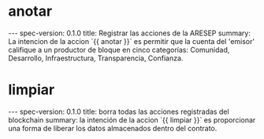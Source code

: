 <h1 class="contract">anotar</h1>
        ---
spec-version: 0.1.0
title: Registrar las acciones de la ARESEP
summary: La intencion de la accion `{{ anotar }}` es permitir que la cuenta del 'emisor' califique a un productor de bloque en cinco categorías: Comunidad, Desarrollo, Infraestructura, Transparencia, Confianza.

<h1 class="contract">limpiar</h1>
        ---
spec-version: 0.1.0
title: borra todas las acciones registradas del blockchain
summary: la intención de la accion `{{ limpiar }}` es proporcionar una forma de liberar los datos almacenados dentro del contrato.
